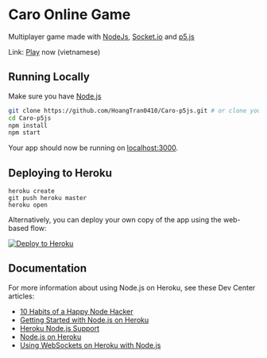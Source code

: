 # Caro Online Game

Multiplayer game made with [NodeJs](https://nodejs.org/en/), [Socket.io](https://socket.io/) and [p5.js](https://p5js.org/)

Link: [Play](https://carop5js.herokuapp.com/) now (vietnamese)

## Running Locally

Make sure you have [Node.js](http://nodejs.org/) 

```sh
git clone https://github.com/HoangTran0410/Caro-p5js.git # or clone your own fork
cd Caro-p5js
npm install
npm start
```

Your app should now be running on [localhost:3000](http://localhost:3000/).

## Deploying to Heroku

```
heroku create
git push heroku master
heroku open
```

Alternatively, you can deploy your own copy of the app using the web-based flow:

[![Deploy to Heroku](https://www.herokucdn.com/deploy/button.png)](https://heroku.com/deploy)

## Documentation

For more information about using Node.js on Heroku, see these Dev Center articles:

- [10 Habits of a Happy Node Hacker](https://blog.heroku.com/archives/2014/3/11/node-habits)
- [Getting Started with Node.js on Heroku](https://devcenter.heroku.com/articles/getting-started-with-nodejs)
- [Heroku Node.js Support](https://devcenter.heroku.com/articles/nodejs-support)
- [Node.js on Heroku](https://devcenter.heroku.com/categories/nodejs)
- [Using WebSockets on Heroku with Node.js](https://devcenter.heroku.com/articles/node-websockets)

